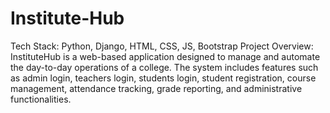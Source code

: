 # Institute-Hub 
Tech Stack: Python, Django, HTML, CSS, JS, Bootstrap
Project Overview: InstituteHub is a web-based application designed to manage and automate the day-to-day operations of a college. The system includes features such as admin login, teachers login, students login, student registration, course management, attendance tracking, grade reporting, and administrative functionalities.
